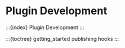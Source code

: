# Plugin Development

:::{index} Plugin Development
:::

:::{toctree}
getting_started
publishing
hooks
:::
